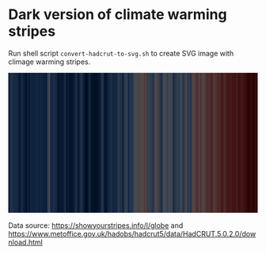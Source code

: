 # Dark version of climate warming stripes

Run shell script `convert-hadcrut-to-svg.sh` to create SVG image with climage warming stripes.

<img src="https://raw.githubusercontent.com/bf/global-warming-stripes-dark/main/warming-stripes.svg?sanitize=true" width="800"/>

Data source: https://showyourstripes.info/l/globe and https://www.metoffice.gov.uk/hadobs/hadcrut5/data/HadCRUT.5.0.2.0/download.html



